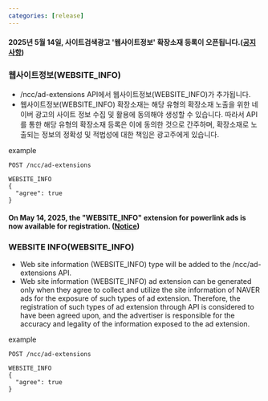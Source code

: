 ```yaml
---
categories: [release]
---
```


#### 2025년 5월 14일, 사이트검색광고 '웹사이트정보' 확장소재 등록이 오픈됩니다.([공지사항](https://ads.naver.com/notice/21438?searchValue=&page=2))

### 웹사이트정보(WEBSITE_INFO)
* /ncc/ad-extensions API에서 웹사이트정보(WEBSITE_INFO)가 추가됩니다.
* 웹사이트정보(WEBSITE_INFO) 확장소재는 해당 유형의 확장소재 노출을 위한 네이버 광고의 사이트 정보 수집 및 활용에 동의해야 생성할 수 있습니다. 따라서 API를 통한 해당 유형의 확장소재 등록은 이에 동의한 것으로 간주하며, 확장소재로 노출되는 정보의 정확성 및 적법성에 대한 책임은 광고주에게 있습니다. 

example
```
POST /ncc/ad-extensions

WEBSITE_INFO
{
  "agree": true
}
```

#### On May 14, 2025, the "WEBSITE_INFO" extension for powerlink ads is now available for registration. ([Notice](https://ads.naver.com/notice/21438?searchValue=&page=2))

### WEBSITE INFO(WEBSITE_INFO)
* Web site information (WEBSITE_INFO) type will be added to the /ncc/ad-extensions API.
* Web site information (WEBSITE_INFO) ad extension can be generated only when they agree to collect and utilize the site information of NAVER ads for the exposure of such types of ad extension. Therefore, the registration of such types of ad extension through API is considered to have been agreed upon, and the advertiser is responsible for the accuracy and legality of the information exposed to the ad extension.

example
```
POST /ncc/ad-extensions

WEBSITE_INFO
{
  "agree": true
}
```
